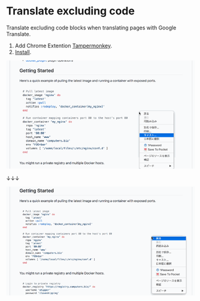 # Translate excluding code

Translate excluding code blocks when translating pages with Google Translate.

1. Add Chrome Extention [Tampermonkey](https://chrome.google.com/webstore/detail/tampermonkey/dhdgffkkebhmkfjojejmpbldmpobfkfo).
2. [Install](https://github.com/nkmr-jp/userscripts/raw/master/Translate_excluding_code/script.user.js). 


![before](before.gif)

↓↓↓

![after](after.gif)

